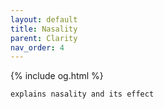 ```yaml
---
layout: default
title: Nasality
parent: Clarity
nav_order: 4
---
```

{% include og.html %}
```
explains nasality and its effect
```

